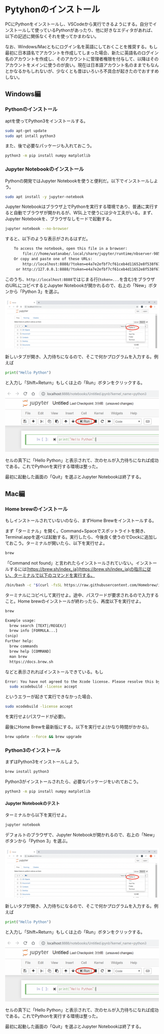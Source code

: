 # Pytyhonのインストール

PCにPythonをインストールし、VSCodeから実行できるようにする。自分でインストールして使っているPythonがあったり、他に好きなエディタがあれば、以下の記述に関係なくそれを使ってかまわない。

なお、Windows/Macともにログイン名を英語にしておくことを推奨する。もし最初に日本語名でアカウントを作成してしまった場合、新たに英語名のログイン名のアカウントを作成し、そのアカウントに管理者権限を付与して、以降はそのアカウントをメインに使うのが良い。現在は日本語アカウント名のままでもなんとかなるかもしれないが、少なくとも昔はいろいろ不具合が起きたのでおすすめしない。

## Windows編

### Pythonのインストール

aptを使ってPython3をインストールする。

```sh
sudo apt-get update
sudo apt intall python3
```

また、後で必要なパッケージも入れておこう。

```sh
python3 -m pip install numpy matplotlib
```

### Jupyter Notebookのインストール

Pythonの開発ではJupyter Notebookを使うと便利だ。以下でインストールしよう。

```sh
sudo apt install -y jupyter-notebook
```

Jupyter Notebookはブラウザ上でPythonを実行する環境であり、普通に実行すると自動でブラウザが開かれるが、WSL上で使うには少々工夫がいる。まず、Jupyter Notebookを、ブラウザなしモードで起動する。

```sh
jupyter notebook --no-browser
```

すると、以下のような表示がされるはずだ。

```txt
    To access the notebook, open this file in a browser:
        file:///home/watanabe/.local/share/jupyter/runtime/nbserver-985-open.html
    Or copy and paste one of these URLs:
        http://localhost:8888/?token=e4a7e2efbf7cf61ceb4d11652e8f538f67bc11b9aacdde54
     or http://127.0.0.1:8888/?token=e4a7e2efbf7cf61ceb4d11652e8f538f67bc11b9aacdde54
```

このうち、`http://localhost:8888`ではじまる行(`token=...`を含む)をブラウザのURLにコピペするとJupyter Notebookが開かれるので、右上の「New」ボタンから「Python 3」を選ぶ。

![newbook2.png](fig/newbook2.png)

新しいタブが開き、入力待ちになるので、そこで何かプログラムを入力する。例えば

```py
print("Hello Python")
```

と入力し「Shift+Return」もしくは上の「Run」ボタンをクリックする。

![run2.png](fig/run2.png)

セルの真下に「Hello Python」と表示されて、次のセルが入力待ちになれば成功である。これでPythonを実行する環境は整った。

最初に起動した画面の「Quit」を選ぶとJupyter Notebookは終了する。

## Mac編

### Home brewのインストール

もしインストールされていないのなら、まずHome Brewをインストールする。

まず「ターミナル」を開く。Command+Spaceでスポットライトを開き、Terminal.appを選べば起動する。実行したら、今後良く使うのでDockに追加しておこう。ターミナルが開いたら、以下を実行せよ。

```sh
brew
```

「Command not found」と言われたらインストールされていない。インストールするには[https://brew.sh/index_ja](https://brew.sh/index_ja)の指示に従い、ターミナルで以下のコマンドを実行する。

```sh
/bin/bash -c "$(curl -fsSL https://raw.githubusercontent.com/Homebrew/install/master/install.sh)"
```

ターミナルにコピペして実行せよ。途中、パスワードが要求されるので入力すること。Home brewのインストールが終わったら、再度以下を実行せよ。

```sh
brew
```

```txt
Example usage:
  brew search [TEXT|/REGEX/]
  brew info [FORMULA...]
(snip)
Further help:
  brew commands
  brew help [COMMAND]
  man brew
  https://docs.brew.sh
```

などと表示されればインストールできている。もし

```sh
Error: You have not agreed to the Xcode license. Please resolve this by running:
  sudo xcodebuild -license accept
```

というエラーが起きて実行できなかった場合、

```sh
sudo xcodebuild -license accept
```

を実行せよ(パスワードが必要)。

最後にHome Brewを最新版にする。以下を実行せよ(かなり時間がかかる)。

```sh
brew update --force && brew upgrade
```
### Python3のインストール

まずはPython3をインストールしよう。

```sh
brew install python3
```

Python3がインストールされたら、必要なパッケージをいれておこう。

```sh
python3 -m pip install numpy matplotlib
```

#### Jupyter Notebookのテスト

ターミナルから以下を実行せよ。

```sh
jupyter notebook
```

デフォルトのブラウザで、Jupyter Notebookが開かれるので、右上の「New」ボタンから「Python 3」を選ぶ。

![newbook2.png](fig/newbook2.png)

新しいタブが開き、入力待ちになるので、そこで何かプログラムを入力する。例えば

```py
print("Hello Python")
```

と入力し「Shift+Return」もしくは上の「Run」ボタンをクリックする。

![run2.png](fig/run2.png)

セルの真下に「Hello Python」と表示されて、次のセルが入力待ちになれば成功である。これでPythonを実行する環境は整った。

最初に起動した画面の「Quit」を選ぶとJupyter Notebookは終了する。
